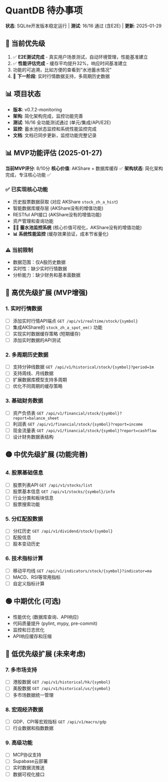 # QuantDB 待办事项

**状态**: SQLite开发版本稳定运行 | **测试**: 16/16 通过 (含E2E) | **更新**: 2025-01-29

## 🎯 当前优先级

1. ✅ **E2E测试完成** - 真实用户场景测试，自动环境管理，性能基准建立
2. ✅ **性能评估完成** - 缓存平均提升32%，响应时间基准建立
3. 功能的可追溯，比如方便的查看到“水池蓄水情况”
4. 🔄 **下一阶段**: 实时行情数据支持，多周期历史数据

## 📊 项目状态

- **版本**: v0.7.2-monitoring
- **架构**: 简化架构完成，监控功能完善
- **测试**: 16/16 全功能测试通过 (单元/集成/API/E2E)
- **监控**: 蓄水池状态监控和系统性能监控完成
- **文档**: 文档已同步更新，监控功能完整记录

## 📊 MVP功能评估 (2025-01-27)

**当前MVP评分**: 8/10分
**核心价值**: AKShare + 数据库缓存 ✅
**架构状态**: 简化架构完成，专注核心功能 ✅

### ✅ 已实现核心功能
- 历史股票数据获取 (对应 AKShare `stock_zh_a_hist`)
- 智能数据库缓存层 (AKShare没有的增值功能)
- RESTful API接口 (AKShare没有的增值功能)
- 资产管理和查询功能
- **🏊‍♂️ 蓄水池监控系统** (核心价值可视化，AKShare没有的增值功能)
- **📊 系统性能监控** (缓存效果验证，成本节省量化)

### ⚠️ 当前限制
- 数据范围：仅A股历史数据
- 实时性：缺少实时行情数据
- 分析能力：缺少财务和基本面数据

## 🔴 高优先级扩展 (MVP增强)

### 1. 实时行情数据
- [ ] 添加实时行情API端点 `GET /api/v1/realtime/stock/{symbol}`
- [ ] 集成AKShare的 `stock_zh_a_spot_em()` 功能
- [ ] 实现实时数据缓存策略 (短期缓存)
- [ ] 添加实时数据的API测试

### 2. 多周期历史数据
- [ ] 支持分钟线数据 `GET /api/v1/historical/stock/{symbol}?period=1m`
- [ ] 支持周线、月线数据
- [ ] 扩展数据库模型支持多周期
- [ ] 优化不同周期的缓存策略

### 3. 基础财务数据
- [ ] 资产负债表 `GET /api/v1/financial/stock/{symbol}?report=balance_sheet`
- [ ] 利润表 `GET /api/v1/financial/stock/{symbol}?report=income`
- [ ] 现金流量表 `GET /api/v1/financial/stock/{symbol}?report=cashflow`
- [ ] 设计财务数据表结构

## 🟡 中优先级扩展 (功能完善)

### 4. 股票基础信息
- [ ] 股票列表API `GET /api/v1/stocks/list`
- [ ] 股票基本信息 `GET /api/v1/stocks/{symbol}/info`
- [ ] 行业分类和板块信息
- [ ] 股票搜索功能

### 5. 分红配股数据
- [ ] 分红历史 `GET /api/v1/dividend/stock/{symbol}`
- [ ] 配股信息
- [ ] 股本变动历史

### 6. 技术指标计算
- [ ] 移动平均线 `GET /api/v1/indicators/stock/{symbol}?indicator=ma`
- [ ] MACD、RSI等常用指标
- [ ] 自定义指标计算

## 🟢 中期优化 (可选)

- 性能优化 (数据库查询、API响应)
- 代码质量提升 (pylint, mypy, pre-commit)
- 监控和日志优化
- API响应缓存和压缩

## 🔵 低优先级扩展 (未来考虑)

### 7. 多市场支持
- [ ] 港股数据 `GET /api/v1/historical/hk/{symbol}`
- [ ] 美股数据 `GET /api/v1/historical/us/{symbol}`
- [ ] 多市场数据统一管理

### 8. 宏观经济数据
- [ ] GDP、CPI等宏观指标 `GET /api/v1/macro/gdp`
- [ ] 行业数据和指数数据

### 9. 高级功能
- [ ] MCP协议支持
- [ ] Supabase云部署
- [ ] 实时数据流推送
- [ ] 数据可视化接口
